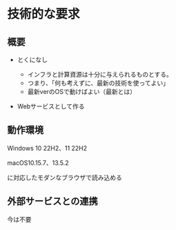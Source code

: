 # 技術的な要求

## 概要

- とくになし
  - インフラと計算資源は十分に与えられるものとする。
  - つまり、「何も考えずに、最新の技術を使ってよい」
  - 最新verのOSで動けばよい（最新とは）

- Webサービスとして作る

## 動作環境

Windows 10 22H2、11 22H2

macOS10.15.7、13.5.2

に対応したモダンなブラウザで読み込める

## 外部サービスとの連携

今は不要
